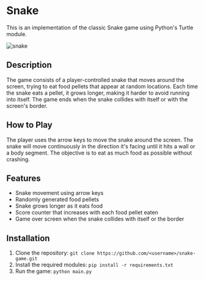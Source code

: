 # Snake

This is an implementation of the classic Snake game using Python's Turtle module.

![snake](https://user-images.githubusercontent.com/108518278/231439077-407c9838-bf7c-4b20-a825-629a18977fb8.gif)

## Description

The game consists of a player-controlled snake that moves around the screen, trying to eat food pellets that appear at random locations. Each time the snake eats a pellet, it grows longer, making it harder to avoid running into itself. The game ends when the snake collides with itself or with the screen's border.

## How to Play

The player uses the arrow keys to move the snake around the screen. The snake will move continuously in the direction it's facing until it hits a wall or a body segment. The objective is to eat as much food as possible without crashing.

## Features

- Snake movement using arrow keys
- Randomly generated food pellets
- Snake grows longer as it eats food
- Score counter that increases with each food pellet eaten
- Game over screen when the snake collides with itself or the border

## Installation

1. Clone the repository: `git clone https://github.com/<username>/snake-game.git`
2. Install the required modules: `pip install -r requirements.txt`
3. Run the game: `python main.py`

